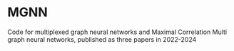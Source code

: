 # MGNN
Code for multiplexed graph neural networks and Maximal Correlation Multi graph neural networks, published as three papers in 2022-2024
